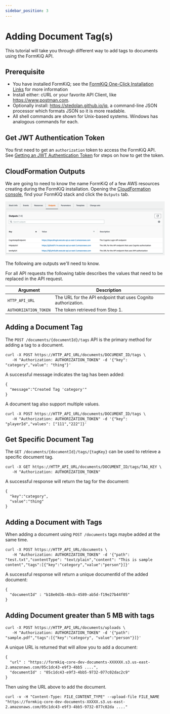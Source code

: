 ```yaml
---
sidebar_position: 3
---
```


# Adding Document Tag(s)

This tutorial will take you through different way to add tags to documents using the FormKiQ API.

## Prerequisite

* You have installed FormKiQ; see the <a href="/docs/getting-started/quick-start#install-formkiq">FormKiQ One-Click Installation Links</a> for more information
* Install either: cURL or your favorite API Client, like https://www.postman.com.
* Optionally install: https://stedolan.github.io/jq, a command-line JSON processor which formats JSON so it is more readable.
* All shell commands are shown for Unix-based systems. Windows has analogous commands for each.

## Get JWT Authentication Token

You first need to get an `authorization` token to access the FormKiQ API. See [Getting an JWT Authentication Token](/docs/how-tos/jwt-authentication-token) for steps on how to get the token.

## CloudFormation Outputs

We are going to need to know the name FormKiQ of a few AWS resources creating during the FormKiQ installation. Opening the [CloudFormation console](https://console.aws.amazon.com/cloudformation), find your FormKiQ stack and click the `Outputs` tab.

![CloudFormation Outputs](./img/cf-outputs-apis.png)

The following are outputs we'll need to know.

For all API requests the following table describes the values that need to be replaced in the API request.

| Argument | Description
| -------- | ------- |
| `HTTP_API_URL` | The URL for the API endpoint that uses Cognito authorization.
| `AUTHORIZATION_TOKEN` | The token retrieved from Step 1.

## Adding a Document Tag

The `POST /documents/{documentId}/tags` API is the primary method for adding a tag to a document.

```
curl -X POST https://HTTP_API_URL/documents/DOCUMENT_ID/tags \
   -H "Authorization: AUTHORIZATION_TOKEN" -d '{"key": "category","value": "thing"}'
```

A successful message indicates the tag has been added:
```
{
  "message":"Created Tag 'category'"
}
```

A document tag also support multiple values.

```
curl -X POST https://HTTP_API_URL/documents/DOCUMENT_ID/tags \
   -H "Authorization: AUTHORIZATION_TOKEN" -d '{"key": "playerId","values": ["111","222"]}'
```

## Get Specific Document Tag

The `GET /documents/{documentId}/tags/{tagKey}` can be used to retrieve a specific  document tag.

```
curl -X GET https://HTTP_API_URL/documents/DOCUMENT_ID/tags/TAG_KEY \
   -H "Authorization: AUTHORIZATION_TOKEN"
```

A successful response will return the tag for the document:
```
{
  "key":"category",
  "value":"thing"
}
```

## Adding a Document with Tags

When adding a document using `POST /documents` tags maybe added at the same time.

```
curl -X POST https://HTTP_API_URL/documents \
   -H "Authorization: AUTHORIZATION_TOKEN" -d '{"path": "test.txt","contentType": "text/plain","content": "This is sample content","tags":[{"key":"category","value":"person"}]}'
```

A successful response will return a unique documentId of the added document:
```
{
  "documentId" : "b18e0d3b-48cb-4589-ab5d-f19e27b44f05"
}
```

## Adding Document greater than 5 MB with tags

```
curl -X POST https://HTTP_API_URL/documents/uploads \
   -H "Authorization: AUTHORIZATION_TOKEN" -d '{"path": "sample.pdf","tags":[{"key":"category", "value":"person"}]}'
```

A unique URL is returned that will allow you to add a document:
```
{
  "url" : "https://formkiq-core-dev-documents-XXXXXX.s3.us-east-2.amazonaws.com/05c1dc43-e9f3-4bb5 ....",
  "documentId" : "05c1dc43-e9f3-4bb5-9732-077c02dac2c9"
}
```

Then using the URL above to add the document.

```
curl -v -H "Content-Type: FILE_CONTENT_TYPE" --upload-file FILE_NAME "https://formkiq-core-dev-documents-XXXXX.s3.us-east-2.amazonaws.com/05c1dc43-e9f3-4bb5-9732-077c02da ...."
```
